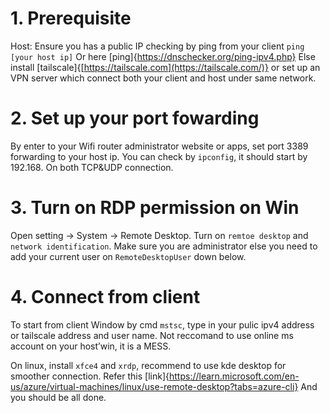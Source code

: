 # 1. Prerequisite
 Host: Ensure you has a public IP checking by ping from your client `ping [your host ip]`
Or here [ping]{https://dnschecker.org/ping-ipv4.php}
Else install [tailscale]{[https://tailscale.com](https://tailscale.com/)} or set up an VPN server which connect both your client and host under same network.

# 2. Set up your port fowarding
By enter to your Wifi router administrator website or apps, set port 3389 forwarding to your host ip. You can check by `ipconfig`, it should start by 192.168. On both TCP&UDP connection.

# 3. Turn on RDP permission on Win

Open setting -> System -> Remote Desktop. Turn on `remtoe desktop` and `network identification`. Make sure you are administrator else you need to add your current user on `RemoteDesktopUser` down below.

# 4. Connect from client

To start from client Window by cmd `mstsc`, type in your pulic ipv4 address or tailscale address and user name. Not reccomand to use online ms account on your host’win, it is a MESS.

 On linux, install `xfce4` and `xrdp`, recommend to use kde desktop for smoother connection. Refer this [link]{https://learn.microsoft.com/en-us/azure/virtual-machines/linux/use-remote-desktop?tabs=azure-cli}
And you should be all done.
